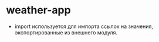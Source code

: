 # weather-app
 * import используется для импорта ссылок на значения, экспортированные из внешнего модуля.
